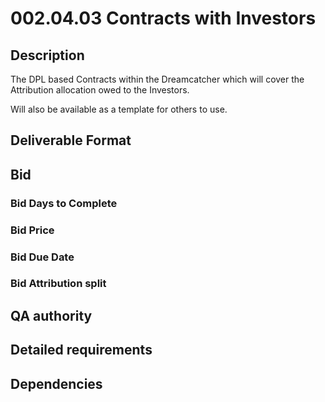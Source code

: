 # 002.04.03 Contracts with Investors

## Description

The DPL based Contracts within the Dreamcatcher which will cover the Attribution allocation owed to the Investors.

Will also be available as a template for others to use.

## Deliverable Format

## Bid 

### Bid Days to Complete

### Bid Price

### Bid Due Date

### Bid Attribution split

## QA authority

## Detailed requirements

## Dependencies

